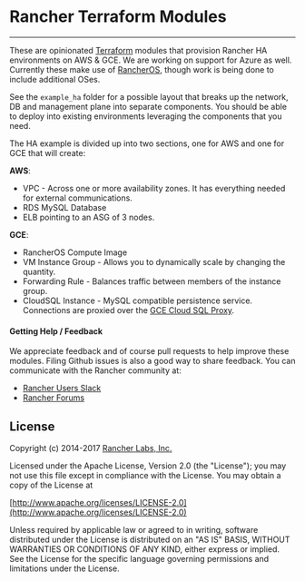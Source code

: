 # Rancher Terraform Modules
---

These are opinionated [Terraform](https://www.terraform.io/) modules that provision Rancher HA environments on AWS & GCE. We are working on support for Azure as well. Currently these make use of [RancherOS](https://github.com/rancher/os), though work is being done to include additional OSes.

See the `example_ha` folder for a possible layout that breaks up the network, DB and management plane into separate components. You should be able to deploy into existing environments leveraging the components that you need.

The HA example is divided up into two sections, one for AWS and one for GCE that will create:

**AWS**:
* VPC - Across one or more availability zones. It has everything needed for external communications.
* RDS MySQL Database
* ELB pointing to an ASG of 3 nodes.

**GCE**:
* RancherOS Compute Image
* VM Instance Group - Allows you to dynamically scale by changing the quantity.
* Forwarding Rule - Balances traffic between members of the instance group.
* CloudSQL Instance - MySQL compatible persistence service. Connections are proxied over the [GCE Cloud SQL Proxy](https://cloud.google.com/sql/docs/mysql/sql-proxy).

#### Getting Help / Feedback
We appreciate feedback and of course pull requests to help improve these modules. Filing Github issues is also a good way to share feedback. You can communicate with the Rancher community at:

- [Rancher Users Slack](https://slack.rancher.io/)
- [Rancher Forums](https://forums.rancher.com/)

## License
Copyright (c) 2014-2017 [Rancher Labs, Inc.](http://rancher.com)

Licensed under the Apache License, Version 2.0 (the "License");
you may not use this file except in compliance with the License.
You may obtain a copy of the License at

[http://www.apache.org/licenses/LICENSE-2.0](http://www.apache.org/licenses/LICENSE-2.0)

Unless required by applicable law or agreed to in writing, software
distributed under the License is distributed on an "AS IS" BASIS,
WITHOUT WARRANTIES OR CONDITIONS OF ANY KIND, either express or implied.
See the License for the specific language governing permissions and
limitations under the License.
